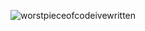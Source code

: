 ![worstpieceofcodeivewritten](https://github.com/user-attachments/assets/c6ebd102-e2f0-4ea5-bc94-f2750ee95b66)
